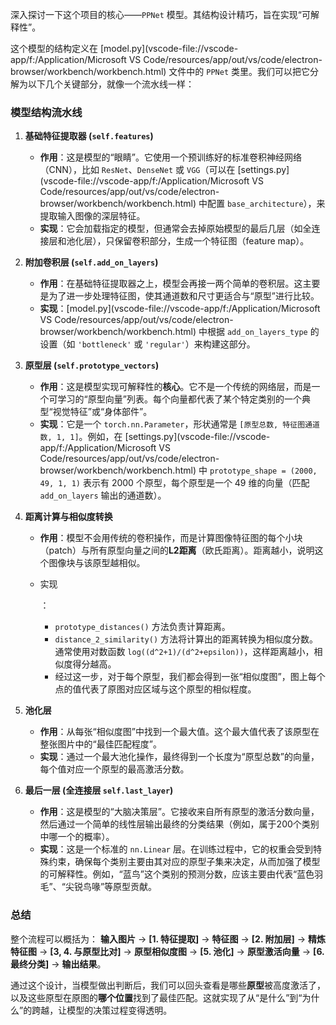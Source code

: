 深入探讨一下这个项目的核心——`PPNet` 模型。其结构设计精巧，旨在实现“可解释性”。

这个模型的结构定义在 [model.py](vscode-file://vscode-app/f:/Application/Microsoft VS Code/resources/app/out/vs/code/electron-browser/workbench/workbench.html) 文件中的 `PPNet` 类里。我们可以把它分解为以下几个关键部分，就像一个流水线一样：

### 模型结构流水线

1. **基础特征提取器 (`self.features`)**

   - **作用**：这是模型的“眼睛”。它使用一个预训练好的标准卷积神经网络（CNN），比如 `ResNet`、`DenseNet` 或 `VGG`（可以在 [settings.py](vscode-file://vscode-app/f:/Application/Microsoft VS Code/resources/app/out/vs/code/electron-browser/workbench/workbench.html) 中配置 `base_architecture`），来提取输入图像的深层特征。
   - **实现**：它会加载指定的模型，但通常会去掉原始模型的最后几层（如全连接层和池化层），只保留卷积部分，生成一个特征图（feature map）。

2. **附加卷积层 (`self.add_on_layers`)**

   - **作用**：在基础特征提取器之上，模型会再接一两个简单的卷积层。这主要是为了进一步处理特征图，使其通道数和尺寸更适合与“原型”进行比较。
   - **实现**：[model.py](vscode-file://vscode-app/f:/Application/Microsoft VS Code/resources/app/out/vs/code/electron-browser/workbench/workbench.html) 中根据 `add_on_layers_type` 的设置（如 `'bottleneck'` 或 `'regular'`）来构建这部分。

3. **原型层 (`self.prototype_vectors`)**

   - **作用**：这是模型实现可解释性的**核心**。它不是一个传统的网络层，而是一个可学习的“原型向量”列表。每个向量都代表了某个特定类别的一个典型“视觉特征”或“身体部件”。
   - **实现**：它是一个 `torch.nn.Parameter`，形状通常是 `[原型总数, 特征图通道数, 1, 1]`。例如，在 [settings.py](vscode-file://vscode-app/f:/Application/Microsoft VS Code/resources/app/out/vs/code/electron-browser/workbench/workbench.html) 中 `prototype_shape = (2000, 49, 1, 1)` 表示有 2000 个原型，每个原型是一个 49 维的向量（匹配 `add_on_layers` 输出的通道数）。

4. **距离计算与相似度转换**

   - **作用**：模型不会用传统的卷积操作，而是计算图像特征图的每个小块（patch）与所有原型向量之间的**L2距离**（欧氏距离）。距离越小，说明这个图像块与该原型越相似。

   - 实现

     ：

     - `prototype_distances()` 方法负责计算距离。
     - `distance_2_similarity()` 方法将计算出的距离转换为相似度分数。通常使用对数函数 `log((d^2+1)/(d^2+epsilon))`，这样距离越小，相似度得分越高。
     - 经过这一步，对于每个原型，我们都会得到一张“相似度图”，图上每个点的值代表了原图对应区域与这个原型的相似程度。

5. **池化层**

   - **作用**：从每张“相似度图”中找到一个最大值。这个最大值代表了该原型在整张图片中的“最佳匹配程度”。
   - **实现**：通过一个最大池化操作，最终得到一个长度为“原型总数”的向量，每个值对应一个原型的最高激活分数。

6. **最后一层 (全连接层 `self.last_layer`)**

   - **作用**：这是模型的“大脑决策层”。它接收来自所有原型的激活分数向量，然后通过一个简单的线性层输出最终的分类结果（例如，属于200个类别中哪一个的概率）。
   - **实现**：这是一个标准的 `nn.Linear` 层。在训练过程中，它的权重会受到特殊约束，确保每个类别主要由其对应的原型子集来决定，从而加强了模型的可解释性。例如，“蓝鸟”这个类别的预测分数，应该主要由代表“蓝色羽毛”、“尖锐鸟喙”等原型贡献。

### 总结

整个流程可以概括为： **输入图片** -> **[1. 特征提取]** -> **特征图** -> **[2. 附加层]** -> **精炼特征图** -> **[3, 4. 与原型比对]** -> **原型相似度图** -> **[5. 池化]** -> **原型激活向量** -> **[6. 最终分类]** -> **输出结果**。

通过这个设计，当模型做出判断后，我们可以回头查看是哪些**原型**被高度激活了，以及这些原型在原图的**哪个位置**找到了最佳匹配。这就实现了从“是什么”到“为什么”的跨越，让模型的决策过程变得透明。